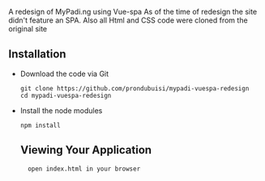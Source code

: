  A redesign of MyPadi.ng using Vue-spa
 As of the time of redesign the site didn't feature an SPA.
 Also all Html and CSS code were cloned from the original site
 
 ## Installation
- Download the code via Git

  ```
  git clone https://github.com/prondubuisi/mypadi-vuespa-redesign 
  cd mypadi-vuespa-redesign
  ```

- Install the node modules

  ```
  npm install
  ```
  ## Viewing Your Application
  ``` 
    open index.html in your browser
  ```

